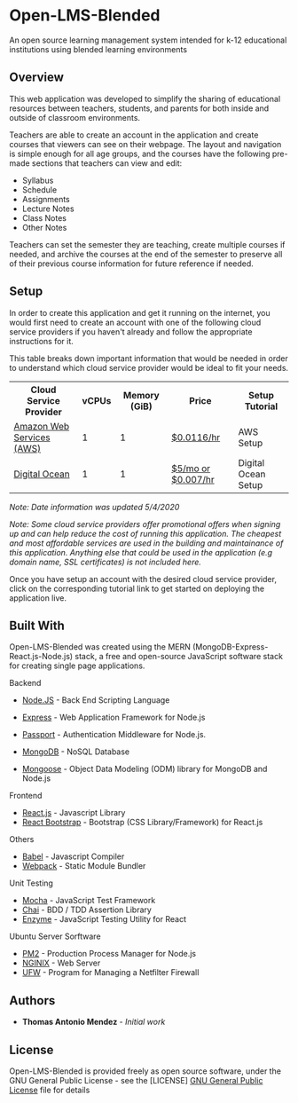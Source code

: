 # Open-LMS-Blended

An open source learning management system intended for k-12 educational institutions
using blended learning environments

## Overview

This web application was developed to simplify the sharing of educational resources
between teachers, students, and parents for both inside and outside of classroom environments. 

Teachers are able to create an account in the application and create courses that 
viewers can see on their webpage. The layout and navigation is simple enough for 
all age groups, and the courses have the following pre-made sections that teachers 
can view and edit:

* Syllabus
* Schedule
* Assignments
* Lecture Notes
* Class Notes
* Other Notes

Teachers can set the semester they are teaching, create multiple courses if needed, and archive
the courses at the end of the semester to preserve all of their previous course information 
for future reference if needed. 

## Setup

In order to create this application and get it running on the internet, you would first need to 
create an account with one of the following cloud service providers if you haven't already and follow the appropriate instructions for it.

This table breaks down important information that would be needed in order to understand which
cloud service provider would be ideal to fit your needs. 

<table>
    <tr>
        <th>Cloud Service Provider</th>
        <th>vCPUs</th>
        <th>Memory (GiB)</th>
        <th>Price</th>
        <th>Setup Tutorial</th>
    </tr>
    <tr>
        <td><a href="https://signin.aws.amazon.com/signin?redirect_uri=https%3A%2F%2Fconsole.aws.amazon.com%2Fconsole%2Fhome%3Fstate%3DhashArgs%2523%26isauthcode%3Dtrue&client_id=arn%3Aaws%3Aiam%3A%3A015428540659%3Auser%2Fhomepage&forceMobileApp=0&code_challenge=7iU1T0eFK1lmkw7bTsE53WiCGqGc4hStzuACzMDOd-k&code_challenge_method=SHA-256">Amazon Web Services (AWS)</a></td>
        <td>1</td>
        <td>1</td>
        <td><a href="https://aws.amazon.com/ec2/instance-types/t2/">$0.0116/hr</a></td>
        <td><a href="https://github.com/thomasmendez/open-lms-blended/blob/master/AWS.md"></a>AWS Setup</td>
    </tr>
    <tr>
        <td><a href="https://www.digitalocean.com/">Digital Ocean</a></td>
        <td>1</td>
        <td>1</td>
        <td><a href="https://www.digitalocean.com/pricing/">$5/mo or $0.007/hr</a></td>
        <td><a href="https://github.com/thomasmendez/open-lms-blended/blob/master/DIGITALOCEAN.md"></a>Digital Ocean Setup</td>
    </tr>
</table>

*Note: Date information was updated 5/4/2020*

*Note: Some cloud service providers offer promotional offers when signing up and can help reduce the cost of running this application. The cheapest and most affordable services are used in the building and maintainance of this application. Anything else that could be used in the application (e.g domain name, 
SSL certificates) is not included here.*

Once you have setup an account with the desired cloud service provider, click on the corresponding tutorial link to get started on deploying the application live. 

## Built With

Open-LMS-Blended was created using the MERN (MongoDB-Express-React.js-Node.js) stack, a free and open-source JavaScript software stack for creating single page applications. 

Backend

* [Node.JS](http://www.dropwizard.io/1.0.2/docs/) - Back End Scripting Language
* [Express](https://expressjs.com/en/api.html) - Web Application Framework for Node.js
* [Passport](http://www.passportjs.org/) - Authentication Middleware for Node.js.

* [MongoDB](https://maven.apache.org/) - NoSQL Database
* [Mongoose](https://mongoosejs.com/docs/) - Object Data Modeling (ODM) library for MongoDB and Node.js

Frontend

* [React.js](https://reactjs.org/) - Javascript Library 
* [React Bootstrap](https://getbootstrap.com/docs/4.4/getting-started/introduction/) - Bootstrap (CSS Library/Framework) for React.js

Others

* [Babel](https://babeljs.io/docs/en/) - Javascript Compiler
* [Webpack](https://webpack.js.org/concepts/) - Static Module Bundler

Unit Testing

* [Mocha](https://mochajs.org/) - JavaScript Test Framework
* [Chai](https://www.chaijs.com/) -  BDD / TDD Assertion Library
* [Enzyme](https://enzymejs.github.io/enzyme/) - JavaScript Testing Utility for React

Ubuntu Server Sorftware

* [PM2](https://pm2.keymetrics.io/) - Production Process Manager for Node.js
* [NGINIX](https://www.nginx.com/) - Web Server
* [UFW](https://help.ubuntu.com/community/UFW) - Program for Managing a Netfilter Firewall 

## Authors

* **Thomas Antonio Mendez** - *Initial work* 

## License

Open-LMS-Blended is provided freely as open source software, under the GNU General Public License - see the [LICENSE] [GNU General Public
License](https://github.com/thomasmendez/open-lms-blended/blob/master/LICENSE) file for details
